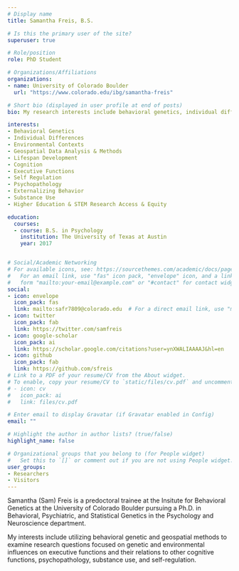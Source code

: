 ```yaml
---
# Display name
title: Samantha Freis, B.S.

# Is this the primary user of the site?
superuser: true

# Role/position
role: PhD Student

# Organizations/Affiliations
organizations:
- name: University of Colorado Boulder
  url: "https://www.colorado.edu/ibg/samantha-freis"

# Short bio (displayed in user profile at end of posts)
bio: My research interests include behavioral genetics, individual differences, cognition, & psychopathology

interests:
- Behavioral Genetics
- Individual Differences
- Environmental Contexts
- Geospatial Data Analysis & Methods
- Lifespan Development
- Cognition
- Executive Functions 
- Self Regulation
- Psychopathology
- Externalizing Behavior 
- Substance Use
- Higher Education & STEM Research Access & Equity

education:
  courses:
  - course: B.S. in Psychology
    institution: The University of Texas at Austin
    year: 2017


# Social/Academic Networking
# For available icons, see: https://sourcethemes.com/academic/docs/page-builder/#icons
#   For an email link, use "fas" icon pack, "envelope" icon, and a link in the
#   form "mailto:your-email@example.com" or "#contact" for contact widget.
social:
- icon: envelope
  icon_pack: fas
  link: mailto:safr7809@colorado.edu  # For a direct email link, use "mailto:test@example.org".
- icon: twitter
  icon_pack: fab
  link: https://twitter.com/samfreis
- icon: google-scholar
  icon_pack: ai
  link: https://scholar.google.com/citations?user=ynXWALIAAAAJ&hl=en
- icon: github
  icon_pack: fab
  link: https://github.com/sfreis
# Link to a PDF of your resume/CV from the About widget.
# To enable, copy your resume/CV to `static/files/cv.pdf` and uncomment the lines below.
# - icon: cv
#   icon_pack: ai
#   link: files/cv.pdf

# Enter email to display Gravatar (if Gravatar enabled in Config)
email: ""

# Highlight the author in author lists? (true/false)
highlight_name: false

# Organizational groups that you belong to (for People widget)
#   Set this to `[]` or comment out if you are not using People widget.
user_groups:
- Researchers
- Visitors
---
```


Samantha (Sam) Freis is a predoctoral trainee at the Insitute for Behavioral Genetics at the University of Colorado Boulder pursuing a Ph.D. in Behavioral, Psychiatric, and Statistical Genetics in the Psychology and Neuroscience department.

My interests include utilizing behavioral genetic and geospatial methods to examine research questions focused on genetic and environmental influences on executive functions and their relations to other cognitive functions, psychopathology, substance use, and self-regulation. 

